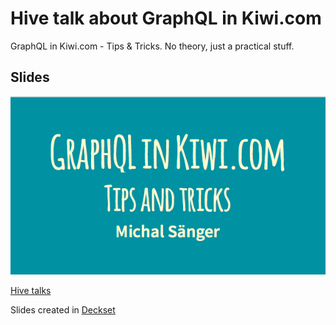 # Hive talk about GraphQL in Kiwi.com
GraphQL in Kiwi.com - Tips & Tricks. No theory, just a practical stuff.

## Slides

[![Slides screenshot](https://github.com/michalsanger/hivetalks-graphql/blob/master/slides-screenshot.png)](https://www.slideshare.net/MichalSnger/graphql-in-kiwicom)

[Hive talks](https://www.meetup.com/apiaryio/)

Slides created in [Deckset](http://www.decksetapp.com/)

